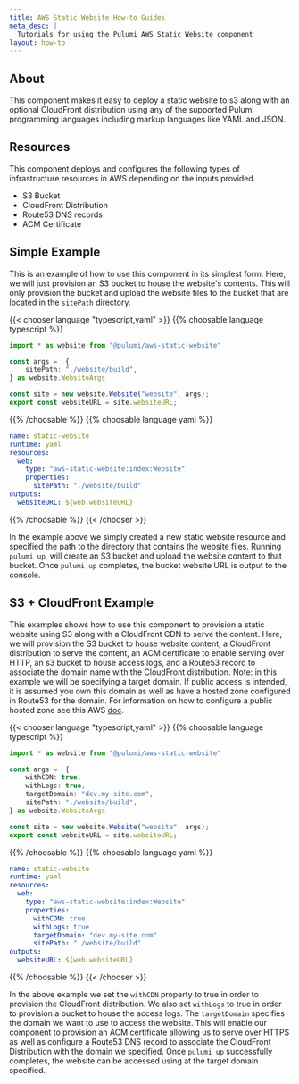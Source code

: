 ```yaml
---
title: AWS Static Website How-to Guides
meta_desc: |
  Tutorials for using the Pulumi AWS Static Website component
layout: how-to
---
```


## About

This component makes it easy to deploy a static website to s3 along with an optional CloudFront distribution using any of the supported Pulumi programming languages including markup languages like YAML and JSON.

## Resources

This component deploys and configures the following types of infrastructure resources in AWS depending on the inputs provided.

- S3 Bucket
- CloudFront Distribution
- Route53 DNS records
- ACM Certificate

## Simple Example

This is an example of how to use this component in its simplest form. Here, we will just provision an S3 bucket to house the website's contents. This will only provision the bucket and upload the website files to the bucket that are located in the `sitePath` directory.


{{< chooser language "typescript,yaml" >}}
{{% choosable language typescript %}}

```typescript
import * as website from "@pulumi/aws-static-website"

const args =  {
    sitePath: "./website/build",
} as website.WebsiteArgs

const site = new website.Website("website", args);
export const websiteURL = site.websiteURL;
```

{{% /choosable %}}
{{% choosable language yaml %}}

```yaml
name: static-website
runtime: yaml
resources:
  web:
    type: "aws-static-website:index:Website"
    properties:
      sitePath: "./website/build"
outputs:
  websiteURL: ${web.websiteURL}
```

{{% /choosable %}}
{{< /chooser >}}

In the example above we simply created a new static website resource and specified the path to the directory that contains the website files. Running `pulumi up`, will create an S3 bucket and upload the website content to that bucket. Once `pulumi up` completes, the bucket website URL is output to the console.

## S3 + CloudFront Example

This examples shows how to use this component to provision a static website using S3 along with a CloudFront CDN to serve the content. Here, we will provision the S3 bucket to house website content, a CloudFront distribution to serve the content, an ACM certificate to enable serving over HTTP, an s3 bucket to house access logs, and a Route53 record to associate the domain name with the CloudFront distribution. Note: in this example we will be specifying a target domain. If public access is intended, it is assumed you own this domain as well as have a hosted zone configured in Route53 for the domain. For information on how to configure a public hosted zone see this AWS [doc](https://docs.aws.amazon.com/Route53/latest/DeveloperGuide/CreatingHostedZone.html).


{{< chooser language "typescript,yaml" >}}
{{% choosable language typescript %}}

```typescript
import * as website from "@pulumi/aws-static-website"

const args =  {
    withCDN: true,
    withLogs: true,
    targetDomain: "dev.my-site.com",
    sitePath: "./website/build",
} as website.WebsiteArgs

const site = new website.Website("website", args);
export const websiteURL = site.websiteURL;
```

{{% /choosable %}}
{{% choosable language yaml %}}

```yaml
name: static-website
runtime: yaml
resources:
  web:
    type: "aws-static-website:index:Website"
    properties:
      withCDN: true
      withLogs: true
      targetDomain: "dev.my-site.com"
      sitePath: "./website/build"
outputs:
  websiteURL: ${web.websiteURL}
```

{{% /choosable %}}
{{< /chooser >}}

In the above example we set the `withCDN` property to true in order to provision the CloudFront distribution. We also set `withLogs` to true in order to provision a bucket to house the access logs. The `targetDomain` specifies the domain we want to use to access the website. This will enable our component to provision an ACM certificate allowing us to serve over HTTPS as well as configure a Route53 DNS record to associate the CloudFront Distribution with the domain we specified. Once `pulumi up` successfully completes, the website can be accessed using at the target domain specified.
